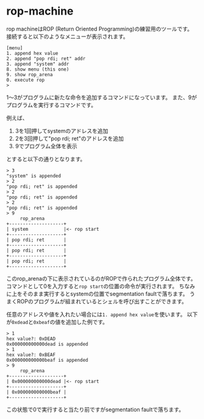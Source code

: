 # rop-machine

rop machineはROP (Return Oriented Programming)の練習用のツールです。
接続すると以下のようなメニューが表示されます。

```
[menu]
1. append hex value
2. append "pop rdi; ret" addr
3. append "system" addr
8. show menu (this one)
9. show rop_arena
0. execute rop
>
```

1～3がプログラムに新たな命令を追加するコマンドになっています。
また、9がプログラムを実行するコマンドです。

例えば、
1. 3を1回押してsystemのアドレスを追加
2. 2を3回押して"pop rdi; ret"のアドレスを追加
3. 9でプログラム全体を表示

とすると以下の通りとなります。

```
> 3
"system" is appended
> 2
"pop rdi; ret" is appended
> 2
"pop rdi; ret" is appended
> 2
"pop rdi; ret" is appended
> 9
     rop_arena
+--------------------+
| system             |<- rop start
+--------------------+
| pop rdi; ret       |
+--------------------+
| pop rdi; ret       |
+--------------------+
| pop rdi; ret       |
+--------------------+
```

このrop_arenaの下に表示されているのがROPで作られたプログラム全体です。
コマンドとして0を入力すると`rop start`の位置の命令が実行されます。
ちなみに上をそのまま実行するとsystemの位置でsegmentation faultで落ちます。
うまくROPのプログラムが組まれているとシェルを呼び出すことができます。

任意のアドレスや値を入れたい場合には`1. append hex value`を使います。
以下が`0xdead`と`0xbeaf`の値を追加した例です。

```
> 1
hex value?: 0xDEAD
0x000000000000dead is appended
> 1
hex value?: 0xBEAF
0x000000000000beaf is appended
> 9
     rop_arena
+--------------------+
| 0x000000000000dead |<- rop start
+--------------------+
| 0x000000000000beaf |
+--------------------+
```

この状態で0で実行すると当たり前ですがsegmentation faultで落ちます。
